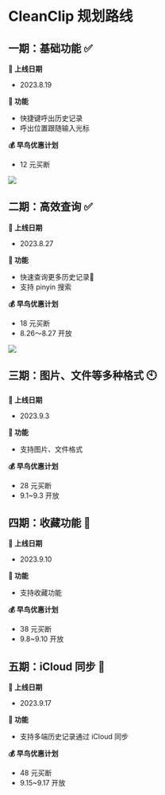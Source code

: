 # CleanClip 规划路线

## 一期：基础功能 ✅

**📅 上线日期**
- 2023.8.19

**🔧 功能**
- 快捷键呼出历史记录
- 呼出位置跟随输入光标

**💰 早鸟优惠计划**
- 12 元买断

![](/images/roadmap/snap1.png)

## 二期：高效查询 ✅

**📅 上线日期**
- 2023.8.27

**🔧 功能**
- 快速查询更多历史记录📝
- 支持 pinyin 搜索

**💰 早鸟优惠计划**
- 18 元买断
- 8.26～8.27 开放

![](/images/roadmap/snap2.png)

## 三期：图片、文件等多种格式 🕙
**📅 上线日期**
- 2023.9.3

**🔧 功能**
- 支持图片、文件格式

**💰 早鸟优惠计划**
- 28 元买断
- 9.1~9.3 开放

## 四期：收藏功能 📅
**📅 上线日期**
- 2023.9.10

**🔧 功能**
- 支持收藏功能

**💰 早鸟优惠计划**
- 38 元买断
- 9.8~9.10 开放

## 五期：iCloud 同步 📅
**📅 上线日期**
- 2023.9.17

**🔧 功能**
- 支持多端历史记录通过 iCloud 同步

**💰 早鸟优惠计划**
- 48 元买断
- 9.15~9.17 开放